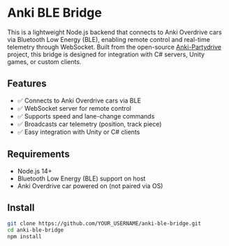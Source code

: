 # Anki BLE Bridge

This is a lightweight Node.js backend that connects to Anki Overdrive cars via Bluetooth Low Energy (BLE), enabling remote control and real-time telemetry through WebSocket. Built from the open-source [Anki-Partydrive](https://github.com/MasterAirscrachDev/Anki-Partydrive) project, this bridge is designed for integration with C# servers, Unity games, or custom clients.

## Features

- ✅ Connects to Anki Overdrive cars via BLE
- ✅ WebSocket server for remote control
- ✅ Supports speed and lane-change commands
- ✅ Broadcasts car telemetry (position, track piece)
- ✅ Easy integration with Unity or C# clients

## Requirements

- Node.js 14+
- Bluetooth Low Energy (BLE) support on host
- Anki Overdrive car powered on (not paired via OS)

## Install

```bash
git clone https://github.com/YOUR_USERNAME/anki-ble-bridge.git
cd anki-ble-bridge
npm install
